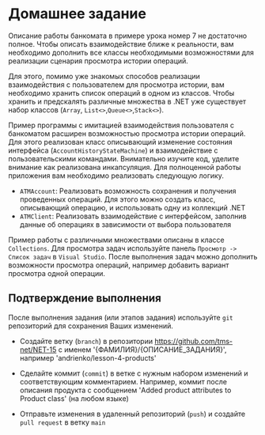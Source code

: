 # Домашнее задание
Описание работы банкомата в примере урока номер 7 не достаточно полное. Чтобы описать взаимодействие ближе к реальности, вам необходимо дополнить все классы необходимыми возможностями для реализации сценария просмотра истории операций.  

Для этого, помимо уже знакомых способов реализации взаимодействия с пользователем для просмотра истории, вам необходимо хранить список операций в одном из классов.
Чтобы хранить и предскалять различные множества в .NET уже существует набор классов (`Array`, `List<>`,`Queue<>`,`Stack<>`).

Пример программы с имитацией взаимодействия пользователя с банкоматом расширен возможностью просмотра истории операций.
Для этого реализован класс описывающий изменение состояния интерфейса (`AccountHistoryStateMachine`) и взаимодействие с пользовательскими командами.
Внимательно изучите код, уделите внимание как реализована инкапсуляция. Для полноценной работы приложения вам необходимо реализовать следующую логику.

 - `ATMAccount`: Реализовать возможность сохранения и получения проведенных операций. Для этого можно создать класс, описывающий операцию, и использовать одну из коллекций .NET
 - `ATMClient`: Реализовать взаимодействие с интерфейсом, заполнив данные об операциях в зависимости от выбора пользователя

Пример работы с различными множествами описаны в классе `Collections`. Для просмотра задач используйте панель `Просмотр -> Список задач` в `Visual Studio`.
После выполнения задач можно дополнить возможности просмотра операций, например добавить вариант просмотра одной операции.

## Подтверждение выполнения
После выполнения задания (или этапов задания) используйте `git` репозиторий для сохранения Ваших изменений.

 - Создайте ветку (`branch`) в репозитории https://github.com/tms-net/NET-15 с именем '{ФАМИЛИЯ}/{ОПИСАНИЕ_ЗАДАНИЯ}', например 'andrienko/lesson-4-products'

 - Сделайте коммит (`commit`) в ветке с нужным набором изменений и соответствующим комментарием. Например, коммит после описания продукта с сообщением 'Added product attributes to Product class' (на любом языке)

 - Отправьте изменения в удаленный репозиторий (`push`) и создайте `pull request` в ветку `main`